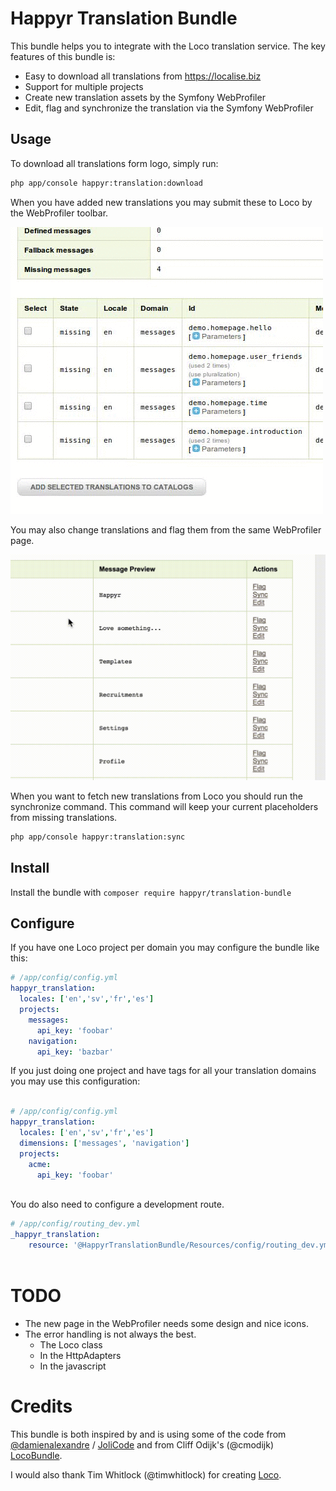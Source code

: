 # Happyr Translation Bundle

This bundle helps you to integrate with the Loco translation service. The key features of this bundle is: 

* Easy to download all translations from https://localise.biz
* Support for multiple projects
* Create new translation assets by the Symfony WebProfiler
* Edit, flag and synchronize the translation via the Symfony WebProfiler 

## Usage

To download all translations form logo, simply run: 
``` bash
php app/console happyr:translation:download
```

When you have added new translations you may submit these to Loco by the WebProfiler toolbar.

![New translations to Loco](Resources/doc/images/missing-translation-example.gif)

You may also change translations and flag them from the same WebProfiler page. 

![Manage translations with Loco](Resources/doc/images/edit-flag-sync-example.gif)

When you want to fetch new translations from Loco you should run the synchronize command. This command will
keep your current placeholders from missing translations. 

``` bash
php app/console happyr:translation:sync
```

## Install

Install the bundle with `composer require happyr/translation-bundle`

## Configure

If you have one Loco project per domain you may configure the bundle like this: 
``` yaml
# /app/config/config.yml
happyr_translation:
  locales: ['en','sv','fr','es']
  projects:
    messages:
      api_key: 'foobar' 
    navigation:
      api_key: 'bazbar' 

```


If you just doing one project and have tags for all your translation domains you may use this configuration:
``` yaml

# /app/config/config.yml
happyr_translation:
  locales: ['en','sv','fr','es']
  dimensions: ['messages', 'navigation']
  projects:
    acme:
      api_key: 'foobar'  
    
```

You do also need to configure a development route. 
``` yaml
# /app/config/routing_dev.yml
_happyr_translation:
    resource: '@HappyrTranslationBundle/Resources/config/routing_dev.yml'
    
```

# TODO

* The new page in the WebProfiler needs some design and nice icons.
* The error handling is not always the best. 
  * The Loco class
  * In the HttpAdapters
  * In the javascript
  

# Credits

This bundle is both inspired by and is using some of the code from [@damienalexandre](https://github.com/damienalexandre) / [JoliCode](http://jolicode.com/blog/translation-workflow-with-symfony2)
and from Cliff Odijk's (@cmodijk) [LocoBundle](https://github.com/JCID/JcidLocoBundle).

I would also thank Tim Whitlock (@timwhitlock) for creating [Loco](https://localise.biz).
